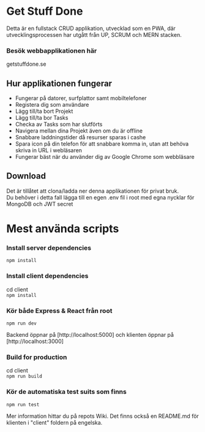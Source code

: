 # Get Stuff Done
Detta är en fullstack CRUD applikation, utvecklad som en PWA, där utvecklingsprocessen har utgått från UP, SCRUM och MERN stacken.

### Besök webbapplikationen här
getstuffdone.se

## Hur applikationen fungerar
* Fungerar på datorer, surfplattor samt mobiltelefoner
* Registera dig som användare
* Lägg till/ta bort Projekt
* Lägg till/ta bor Tasks
* Checka av Tasks som har slutförts
* Navigera mellan dina Projekt även om du är offline
* Snabbare laddningstider då resurser sparas i cashe
* Spara icon på din telefon för att snabbare komma in, utan att behöva skriva in URL i webläsaren
* Fungerar bäst när du använder dig av Google Chrome som webbläsare

## Download
Det är tillåtet att clona/ladda ner denna applikationen för privat bruk. <br>
Du behöver i detta fall lägga till en egen .env fil i root med egna nycklar för MongoDB och JWT secret

# Mest använda scripts


### Install server dependencies
`npm install`

### Install client dependencies
cd client <br>
`npm install`

### Kör både Express & React från root
`npm run dev` <br>

Backend öppnar på [http://localhost:5000] och klienten öppnar på [http://localhost:3000]

### Build for production
cd client <br>
`npm run build`

### Kör de automatiska test suits som finns
`npm run test`

Mer information hittar du på repots Wiki. Det finns också en README.md för klienten i "client" foldern på engelska.